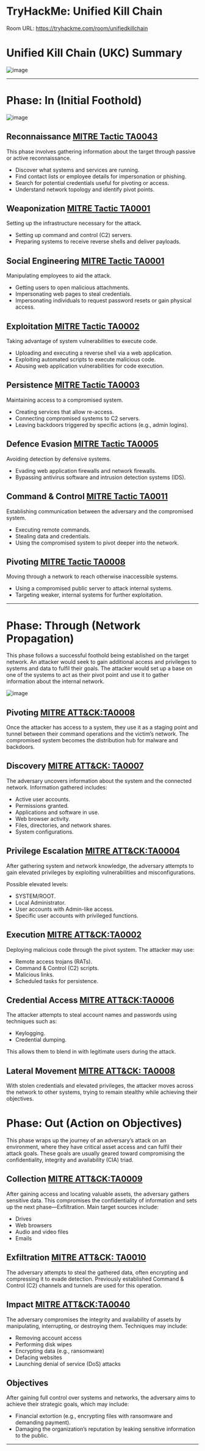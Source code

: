 # TryHackMe: Unified Kill Chain

Room URL: https://tryhackme.com/room/unifiedkillchain

# Unified Kill Chain (UKC) Summary

![image](https://github.com/user-attachments/assets/d43f94b2-124b-4ce1-ae36-b235c5402143)

---
# Phase: In (Initial Foothold)

![image](https://github.com/user-attachments/assets/1d928772-58c7-4610-9e20-c92c64ff7196)


## Reconnaissance [MITRE Tactic TA0043](https://attack.mitre.org/tactics/TA0043/)
This phase involves gathering information about the target through passive or active reconnaissance.

- Discover what systems and services are running.
- Find contact lists or employee details for impersonation or phishing.
- Search for potential credentials useful for pivoting or access.
- Understand network topology and identify pivot points.

## Weaponization [MITRE Tactic TA0001](https://attack.mitre.org/tactics/TA0001/)
Setting up the infrastructure necessary for the attack.

- Setting up command and control (C2) servers.
- Preparing systems to receive reverse shells and deliver payloads.

## Social Engineering [MITRE Tactic TA0001](https://attack.mitre.org/tactics/TA0001/)
Manipulating employees to aid the attack.

- Getting users to open malicious attachments.
- Impersonating web pages to steal credentials.
- Impersonating individuals to request password resets or gain physical access.

## Exploitation [MITRE Tactic TA0002](https://attack.mitre.org/tactics/TA0002/)
Taking advantage of system vulnerabilities to execute code.

- Uploading and executing a reverse shell via a web application.
- Exploiting automated scripts to execute malicious code.
- Abusing web application vulnerabilities for code execution.

## Persistence [MITRE Tactic TA0003](https://attack.mitre.org/tactics/TA0003/)
Maintaining access to a compromised system.

- Creating services that allow re-access.
- Connecting compromised systems to C2 servers.
- Leaving backdoors triggered by specific actions (e.g., admin logins).

## Defence Evasion [MITRE Tactic TA0005](https://attack.mitre.org/tactics/TA0005/)
Avoiding detection by defensive systems.

- Evading web application firewalls and network firewalls.
- Bypassing antivirus software and intrusion detection systems (IDS).

## Command & Control [MITRE Tactic TA0011](https://attack.mitre.org/tactics/TA0011/)
Establishing communication between the adversary and the compromised system.

- Executing remote commands.
- Stealing data and credentials.
- Using the compromised system to pivot deeper into the network.

## Pivoting [MITRE Tactic TA0008](https://attack.mitre.org/tactics/TA0008/)
Moving through a network to reach otherwise inaccessible systems.

- Using a compromised public server to attack internal systems.
- Targeting weaker, internal systems for further exploitation.



---
# Phase: Through (Network Propagation)

This phase follows a successful foothold being established on the target network. An attacker would seek to gain additional access and privileges to systems and data to fulfil their goals. The attacker would set up a base on one of the systems to act as their pivot point and use it to gather information about the internal network.

![image](https://github.com/user-attachments/assets/72c23582-21ac-4dc6-852c-9d7f962a5504)

## Pivoting [MITRE ATT&CK:TA0008 ](https://attack.mitre.org/tactics/TA0008/)
Once the attacker has access to a system, they use it as a staging point and tunnel between their command operations and the victim’s network. The compromised system becomes the distribution hub for malware and backdoors.


## Discovery [MITRE ATT&CK: TA0007](https://attack.mitre.org/tactics/TA0007/)
The adversary uncovers information about the system and the connected network. Information gathered includes:

- Active user accounts.
- Permissions granted.
- Applications and software in use.
- Web browser activity.
- Files, directories, and network shares.
- System configurations.


## Privilege Escalation [MITRE ATT&CK:TA0004](https://attack.mitre.org/tactics/TA0004/)
After gathering system and network knowledge, the adversary attempts to gain elevated privileges by exploiting vulnerabilities and misconfigurations.

Possible elevated levels:

- SYSTEM/ROOT.
- Local Administrator.
- User accounts with Admin-like access.
- Specific user accounts with privileged functions.



## Execution [MITRE ATT&CK:TA0002](https://attack.mitre.org/tactics/TA0002/)
Deploying malicious code through the pivot system. The attacker may use:

- Remote access trojans (RATs).
- Command & Control (C2) scripts.
- Malicious links.
- Scheduled tasks for persistence.


## Credential Access  [MITRE ATT&CK:TA0006](https://attack.mitre.org/tactics/TA0006/)
The attacker attempts to steal account names and passwords using techniques such as:

- Keylogging.
- Credential dumping.

This allows them to blend in with legitimate users during the attack.


## Lateral Movement [MITRE ATT&CK: TA0008](https://attack.mitre.org/tactics/TA0008/)
With stolen credentials and elevated privileges, the attacker moves across the network to other systems, trying to remain stealthy while achieving their objectives.


# Phase: Out (Action on Objectives)
This phase wraps up the journey of an adversary’s attack on an environment, where they have critical asset access and can fulfil their attack goals. These goals are usually geared toward compromising the confidentiality, integrity and availability (CIA) triad.

## Collection [MITRE ATT&CK:TA0009](https://attack.mitre.org/tactics/TA0009/)
After gaining access and locating valuable assets, the adversary gathers sensitive data. This compromises the confidentiality of information and sets up the next phase—Exfiltration. Main target sources include:

- Drives
- Web browsers
- Audio and video files
- Emails



## Exfiltration [MITRE ATT&CK: TA0010](https://attack.mitre.org/tactics/TA0010/)
The adversary attempts to steal the gathered data, often encrypting and compressing it to evade detection. Previously established Command & Control (C2) channels and tunnels are used for this operation.


## Impact [MITRE ATT&CK:TA0040](https://attack.mitre.org/tactics/TA0040/)
The adversary compromises the integrity and availability of assets by manipulating, interrupting, or destroying them. Techniques may include:

- Removing account access
- Performing disk wipes
- Encrypting data (e.g., ransomware)
- Defacing websites
- Launching denial of service (DoS) attacks



## Objectives
After gaining full control over systems and networks, the adversary aims to achieve their strategic goals, which may include:

- Financial extortion (e.g., encrypting files with ransomware and demanding payment).
- Damaging the organization’s reputation by leaking sensitive information to the public.


---
